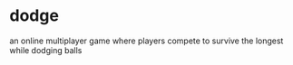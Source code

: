 # dodge
an online multiplayer game where players compete to survive the longest while dodging balls
